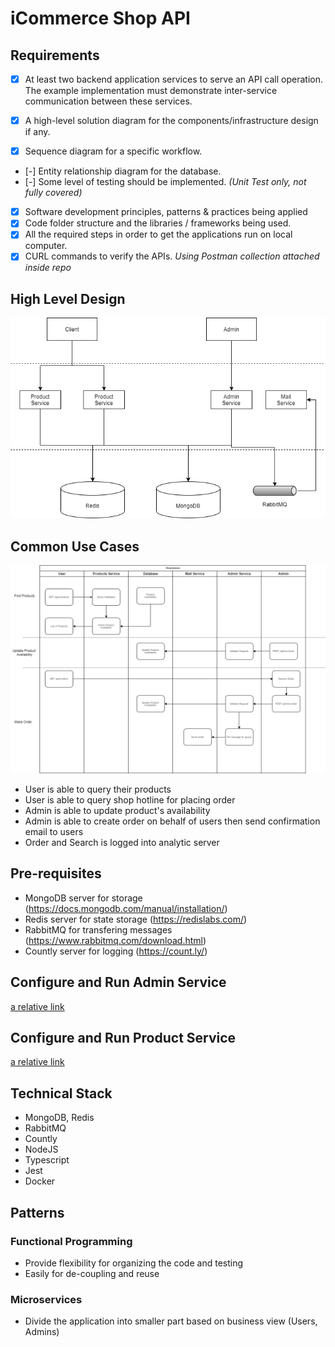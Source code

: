 # iCommerce Shop API

## Requirements

- [X] At least ​two​ backend application services to serve an API call operation. The example implementation ​must​ demonstrate inter-service communication between these services.

- [X] A high-level solution diagram for the components/infrastructure design if any.
- [X] Sequence diagram for a specific workflow.

- [-] Entity relationship diagram for the database.
- [-] Some level of testing should be implemented. *(Unit Test only, not fully covered)*

- [X] Software development principles, patterns & practices being applied
- [X] Code folder structure and the libraries / frameworks being used.
- [X] All the required steps in order to get the applications run on local
computer.
- [X] CURL commands to verify the APIs. *Using Postman collection attached inside repo*

## High Level Design

![Architecture Design](<https://github.com/thanhlam2410/iComerce/blob/master/iCommerce-design.png>)

## Common Use Cases

![Common Use Cases](<https://github.com/thanhlam2410/iComerce/blob/master/iCommerce-use-case.png>)

- User is able to query their products
- User is able to query shop hotline for placing order
- Admin is able to update product's availability
- Admin is able to create order on behalf of users then send confirmation email to users
- Order and Search is logged into analytic server

## Pre-requisites

- MongoDB server for storage (<https://docs.mongodb.com/manual/installation/>)
- Redis server for state storage (<https://redislabs.com/>)
- RabbitMQ for transfering messages (<https://www.rabbitmq.com/download.html>)
- Countly server for logging (<https://count.ly/>)

## Configure and Run Admin Service

[a relative link](admin/README.md.md)

## Configure and Run Product Service

[a relative link](products/README.md.md)

## Technical Stack

- MongoDB, Redis
- RabbitMQ
- Countly
- NodeJS
- Typescript
- Jest
- Docker

## Patterns

### Functional Programming

- Provide flexibility for organizing the code and testing
- Easily for de-coupling and reuse

### Microservices

- Divide the application into smaller part based on business view (Users, Admins)
